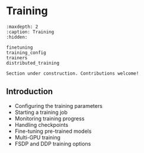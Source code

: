 # Training

```{toctree}
:maxdepth: 2
:caption: Training
:hidden:

finetuning
training_config
trainers
distributed_training
```

```{attention}
Section under construction. Contributions welcome!
```

## Introduction

- Configuring the training parameters
- Starting a training job
- Monitoring training progress
- Handling checkpoints
- Fine-tuning pre-trained models
- Multi-GPU training
- FSDP and DDP training options
